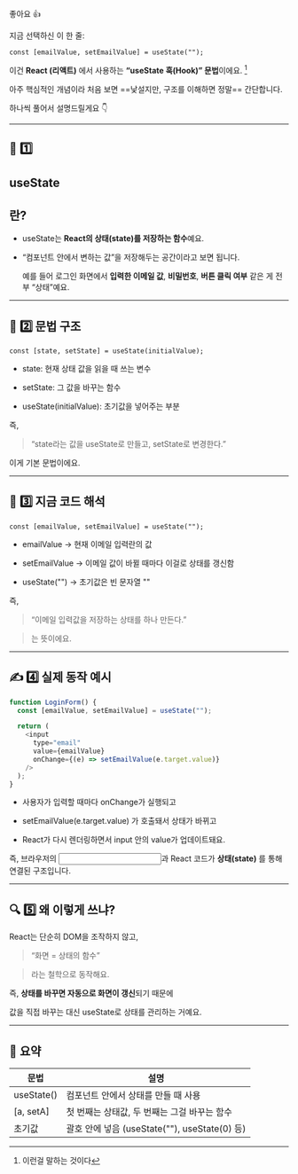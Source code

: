좋아요 👍

지금 선택하신 이 한 줄:

```
const [emailValue, setEmailValue] = useState("");
```

이건 **React (리액트)** 에서 사용하는 **“useState 훅(Hook)” 문법**이에요. [^1]

아주 핵심적인 개념이라 처음 보면 ==낯설지만, 구조를 이해하면 정말== 간단합니다.

하나씩 풀어서 설명드릴게요 👇

---

## **🧠 1️⃣** 

## **useState**

## **란?**

- useState는 **React의 상태(state)를 저장하는 함수**예요.
    
- “컴포넌트 안에서 변하는 값”을 저장해두는 공간이라고 보면 됩니다.
    
    예를 들어 로그인 화면에서 **입력한 이메일 값**, **비밀번호**, **버튼 클릭 여부** 같은 게 전부 “상태”예요.
    

---

## **🧩 2️⃣ 문법 구조**

```
const [state, setState] = useState(initialValue);
```

- state: 현재 상태 값을 읽을 때 쓰는 변수
    
- setState: 그 값을 바꾸는 함수
    
- useState(initialValue): 초기값을 넣어주는 부분
    

  

즉,

  

> “state라는 값을 useState로 만들고, setState로 변경한다.”

  

이게 기본 문법이에요.

---

## **📧 3️⃣ 지금 코드 해석**

```
const [emailValue, setEmailValue] = useState("");
```

- emailValue → 현재 이메일 입력란의 값
    
- setEmailValue → 이메일 값이 바뀔 때마다 이걸로 상태를 갱신함
    
- useState("") → 초기값은 빈 문자열 ""
    

  

즉,

  

> “이메일 입력값을 저장하는 상태를 하나 만든다.”

> 는 뜻이에요.

---

## **✍️ 4️⃣ 실제 동작 예시**

``` js
function LoginForm() {
  const [emailValue, setEmailValue] = useState("");

  return (
    <input
      type="email"
      value={emailValue}
      onChange={(e) => setEmailValue(e.target.value)}
    />
  );
}
```

- 사용자가 입력할 때마다 onChange가 실행되고
    
- setEmailValue(e.target.value) 가 호출돼서 상태가 바뀌고
    
- React가 다시 렌더링하면서 input 안의 value가 업데이트돼요.
  

즉, 브라우저의 <input>과 React 코드가 **상태(state)** 를 통해 연결된 구조입니다.

---

## **🔍 5️⃣ 왜 이렇게 쓰냐?**

  

React는 단순히 DOM을 조작하지 않고,

  

> “화면 = 상태의 함수”

> 라는 철학으로 동작해요.

  

즉, **상태를 바꾸면 자동으로 화면이 갱신**되기 때문에

값을 직접 바꾸는 대신 useState로 상태를 관리하는 거예요.

---

## **📘 요약**

|**문법**|**설명**|
|---|---|
|useState()|컴포넌트 안에서 상태를 만들 때 사용|
|[a, setA]|첫 번째는 상태값, 두 번째는 그걸 바꾸는 함수|
|초기값|괄호 안에 넣음 (useState(""), useState(0) 등)|

[^1]: 이런걸 말하는 것이다

